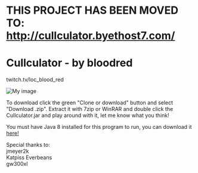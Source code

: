# THIS PROJECT HAS BEEN MOVED TO: http://cullculator.byethost7.com/

# Cullculator - by bloodred
twitch.tv/loc_blood_red


![My image](http://i.imgur.com/DFByFaw.png)


To download click the green "Clone or download" button and select "Download .zip". Extract it with 7zip or WinRAR and double click the Cullculator.jar and play around with it, let me know what you think!

You must have Java 8 installed for this program to run, you can download it [here!](https://java.com/en/download/)  


Special thanks to:  
jmeyer2k  
Katpiss Everbeans  
gw300xl  
